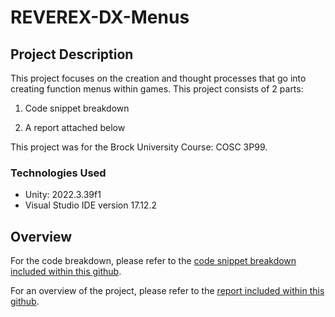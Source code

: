 # REVEREX-DX-Menus
 
## Project Description

This project focuses on the creation and thought processes that go into creating function menus within games.
This project consists of 2 parts:
 
 1. Code snippet breakdown

 2. A report attached below

 This project was for the Brock University Course: COSC 3P99. 

### Technologies Used

- Unity: 2022.3.39f1
- Visual Studio IDE version 17.12.2

## Overview

For the code breakdown, please refer to the [code snippet breakdown included within this github](https://github.com/NathanYBFan/COSC-3P99-REVEREX-DX-Menus).

For an overview of the project, please refer to the [report included within this github](https://github.com/NathanYBFan/COSC-3P99-REVEREX-DX-Menus/blob/main/REVEREX_DX_Menu_Functionality_NathanFan.pdf).
